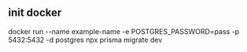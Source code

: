 ## init docker
  docker run --name example-name -e POSTGRES_PASSWORD=pass -p 5432:5432 -d postgres
  npx prisma migrate dev